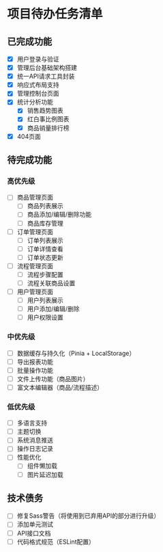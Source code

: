 # 项目待办任务清单

## 已完成功能

- [x] 用户登录与验证
- [x] 管理后台基础架构搭建
- [x] 统一API请求工具封装
- [x] 响应式布局支持
- [x] 管理控制台页面
- [x] 统计分析功能
  - [x] 销售趋势图表
  - [x] 红白事比例图表
  - [x] 商品销量排行榜
- [x] 404页面

## 待完成功能

### 高优先级

- [ ] 商品管理页面
  - [ ] 商品列表展示
  - [ ] 商品添加/编辑/删除功能
  - [ ] 商品库存管理
- [ ] 订单管理页面
  - [ ] 订单列表展示
  - [ ] 订单详情查看
  - [ ] 订单状态更新
- [ ] 流程管理页面
  - [ ] 流程步骤配置
  - [ ] 流程关联商品设置
- [ ] 用户管理页面
  - [ ] 用户列表展示
  - [ ] 用户添加/编辑/删除
  - [ ] 用户权限设置

### 中优先级

- [ ] 数据缓存与持久化（Pinia + LocalStorage）
- [ ] 导出报表功能
- [ ] 批量操作功能
- [ ] 文件上传功能（商品图片）
- [ ] 富文本编辑器（商品/流程描述）

### 低优先级

- [ ] 多语言支持
- [ ] 主题切换
- [ ] 系统消息推送
- [ ] 操作日志记录
- [ ] 性能优化
  - [ ] 组件懒加载
  - [ ] 图片延迟加载

## 技术债务

- [ ] 修复Sass警告（将使用到已弃用API的部分进行升级）
- [ ] 添加单元测试
- [ ] API接口文档
- [ ] 代码格式规范（ESLint配置） 
